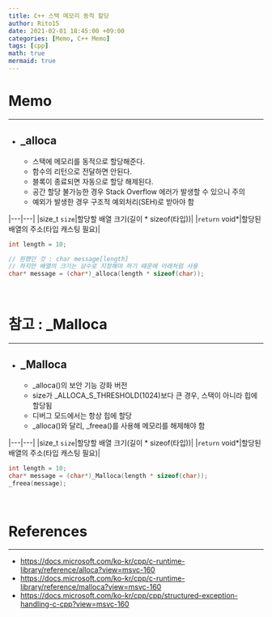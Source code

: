 ```yaml
---
title: C++ 스택 메모리 동적 할당
author: Rito15
date: 2021-02-01 18:45:00 +09:00
categories: [Memo, C++ Memo]
tags: [cpp]
math: true
mermaid: true
---
```


# Memo
---
- ## _alloca
  - 스택에 메모리를 동적으로 할당해준다.
  - 함수의 리턴으로 전달하면 안된다.
  - 블록이 종료되면 자동으로 할당 해제된다.
  - 공간 할당 불가능한 경우 Stack Overflow 에러가 발생할 수 있으니 주의
  - 예외가 발생한 경우 구조적 예외처리(SEH)로 받아야 함

|---|---|
|size_t `size`|할당할 배열 크기(길이 * sizeof(타입))|
|`return` void*|할당된 배열의 주소(타입 캐스팅 필요)|

```cpp
int length = 10;

// 원했던 것 : char message[length]
// 하지만 배열의 크기는 상수로 지정해야 하기 때문에 아래처럼 사용
char* message = (char*)_alloca(length * sizeof(char));
```

<br>

# 참고 : _Malloca
---
- ## _Malloca
  - _alloca()의 보안 기능 강화 버전
  - size가 _ALLOCA_S_THRESHOLD(1024)보다 큰 경우, 스택이 아니라 힙에 할당됨
  - 디버그 모드에서는 항상 힙에 할당
  - _alloca()와 달리, _freea()를 사용해 메모리를 해제해야 함

|---|---|
|size_t `size`|할당할 배열 크기(길이 * sizeof(타입))|
|`return` void*|할당된 배열의 주소(타입 캐스팅 필요)|

```cpp
int length = 10;
char* message = (char*)_Malloca(length * sizeof(char));
_freea(message);
```

<br>

# References
---
- <https://docs.microsoft.com/ko-kr/cpp/c-runtime-library/reference/alloca?view=msvc-160>
- <https://docs.microsoft.com/ko-kr/cpp/c-runtime-library/reference/malloca?view=msvc-160>
- <https://docs.microsoft.com/ko-kr/cpp/cpp/structured-exception-handling-c-cpp?view=msvc-160>
